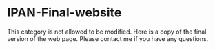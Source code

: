 # IPAN-Final-website
This category is not allowed to be modified. Here is a copy of the final version of the web page. Please contact me if you have any questions.
